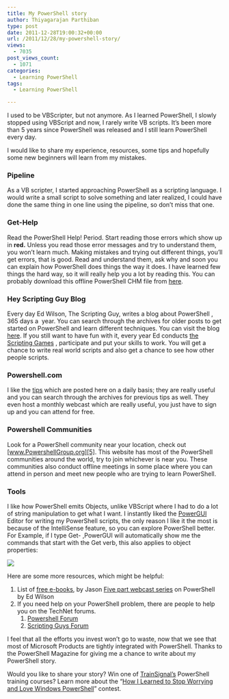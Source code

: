 ```yaml
---
title: My PowerShell story
author: Thiyagarajan Parthiban
type: post
date: 2011-12-28T19:00:32+00:00
url: /2011/12/28/my-powershell-story/
views:
  - 7035
post_views_count:
  - 1071
categories:
  - Learning PowerShell
tags:
  - Learning PowerShell

---
```

I used to be VBScripter, but not anymore. As I learned PowerShell, I slowly stopped using VBScript and now, I rarely write VB scripts. It&#8217;s been more than 5 years since PowerShell was released and I still learn PowerShell every day.

I would like to share my experience, resources, some tips and hopefully some new beginners will learn from my mistakes.

### Pipeline

As a VB scripter, I started approaching PowerShell as a scripting language. I would write a small script to solve something and later realized, I could have done the same thing in one line using the pipeline, so don’t miss that one.

### Get-Help

Read the PowerShell Help! Period. Start reading those errors which show up in **red.** Unless you read those error messages and try to understand them, you won’t learn much. Making mistakes and trying out different things, you’ll get errors, that is good. Read and understand them, ask why and soon you can explain how PowerShell does things the way it does. I have learned few things the hard way, so it will really help you a lot by reading this. You can probably download this offline PowerShell CHM file from [here][1].

### Hey Scripting Guy Blog

Every day Ed Wilson, The Scripting Guy, writes a blog about PowerShell , 365 days a  year. You can search through the archives for older posts to get started on PowerShell and learn different techniques. You can visit the blog [here][2]. If you still want to have fun with it, every year Ed conducts [the Scripting Games][3] , participate and put your skills to work. You will get a chance to write real world scripts and also get a chance to see how other people scripts.

### Powershell.com

I like the [tips][4] which are posted here on a daily basis; they are really useful and you can search through the archives for previous tips as well. They even host a monthly webcast which are really useful, you just have to sign up and you can attend for free.

### Powershell Communities

Look for a PowerShell community near your location, check out [www.PowershellGroup.org][5]. This website has most of the PowerShell communities around the world, try to join whichever is near you. These communities also conduct offline meetings in some place where you can attend in person and meet new people who are trying to learn PowerShell.

### Tools

I like how PowerShell emits Objects, unlike VBScript where I had to do a lot of string manipulation to get what I want. I instantly liked the [PowerGUI][6] Editor for writing my PowerShell scripts, the only reason I like it the most is because of the IntelliSense feature, so you can explore PowerShell better. For Example, if I type Get- ,PowerGUI will automatically show me the commands that start with the Get verb, this also applies to object properties:

![](/images/myStory1.png)

Here are some more resources, which might be helpful:

  1. List of [free e-books][7], by Jason [Five part webcast series][8] on PowerShell by Ed Wilson
  2. If you need help on your PowerShell problem, there are people to help you on the TechNet forums. 
      1. [Powershell Forum][9]
      2. [Scripting Guys Forum][10]

I feel that all the efforts you invest won’t go to waste, now that we see that most of Microsoft Products are tightly integrated with PowerShell. Thanks to the PowerShell Magazine for giving me a chance to write about my PowerShell story.

Would you like to share your story? Win one of [TrainSignal’s][11] PowerShell training courses? Learn more about the “[How I Learned to Stop Worrying and Love Windows PowerShell][12]” contest.

[1]: http://blogs.msdn.com/b/powershell/archive/2011/05/17/download-the-updated-core-help-chm.aspx
[2]: http://blogs.technet.com/b/heyscriptingguy/
[3]: http://blogs.technet.com/b/heyscriptingguy/archive/2011/02/19/2011-scripting-games-all-links-on-one-page.aspx
[4]: http://powershell.com/cs/blogs/tips/
[5]: http://www.powershellgroup.org/
[6]: http://www.powergui.org/index.jspa
[7]: http://www.hofferle.com/archives/624
[8]: http://technet.microsoft.com/en-us/scriptcenter/dd742419
[9]: http://social.technet.microsoft.com/Forums/en/winserverpowershell/threads
[10]: http://social.technet.microsoft.com/Forums/en-US/ITCG/threads
[11]: http://www.trainsignal.com/default.aspx
[12]: ../2011/12/23/2011/12/19/2011/12/12/2011/11/29/call-for-writers-share-your-experiences-and-help-new-users/